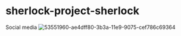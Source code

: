 # sherlock-project-sherlock
Social media
![53551960-ae4dff80-3b3a-11e9-9075-cef786c69364](https://user-images.githubusercontent.com/114290532/204095179-e6c1fd50-54f2-46d3-b15c-017defe749ca.png)
